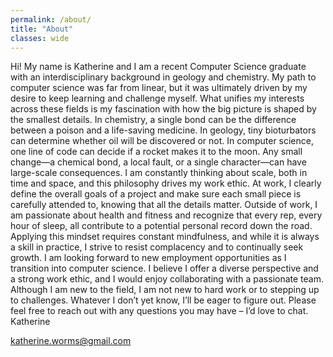 ```yaml
---
permalink: /about/
title: "About"
classes: wide
---
```


Hi! My name is Katherine and I am a recent Computer Science graduate with an interdisciplinary background in geology and chemistry. My path to computer science was far from linear, but it was ultimately driven by my desire to keep learning and challenge myself. What unifies my interests across these fields is my fascination with how the big picture is shaped by the smallest details.
In chemistry, a single bond can be the difference between a poison and a life-saving medicine. In geology, tiny bioturbators can determine whether oil will be discovered or not. In computer science, one line of code can decide if a rocket makes it to the moon. Any small change—a chemical bond, a local fault, or a single character—can have large-scale consequences. I am constantly thinking about scale, both in time and space, and this philosophy drives my work ethic.
At work, I clearly define the overall goals of a project and make sure each small piece is carefully attended to, knowing that all the details matter. Outside of work, I am passionate about health and fitness and recognize that every rep, every hour of sleep, all contribute to a potential personal record down the road. Applying this mindset requires constant mindfulness, and while it is always a skill in practice, I strive to resist complacency and to continually seek growth.
I am looking forward to new employment opportunities as I transition into computer science. I believe I offer a diverse perspective and a strong work ethic, and I would enjoy collaborating with a passionate team. Although I am new to the field, I am not new to hard work or to stepping up to challenges. Whatever I don’t yet know, I’ll be eager to figure out.
Please feel free to reach out with any questions you may have – I’d love to chat. 
Katherine 

katherine.worms@gmail.com
